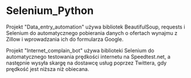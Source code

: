 # Selenium_Python

Projekt "Data_entry_automation" używa bibliotek BeautifulSoup, requests i Selenium do automatycznego pobierania danych o ofertach wynajmu z Zillow i wprowadzania ich do formularza Google.


Projekt "Internet_complain_bot" używa biblioteki Selenium do automatycznego testowania prędkości internetu na Speedtest.net, a następnie wysyła skargę na dostawcę usług poprzez Twittera, gdy prędkość jest niższa niż obiecana.
